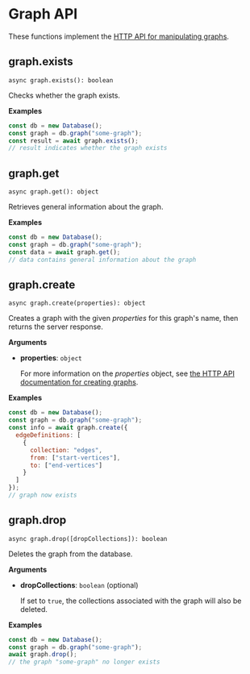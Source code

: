 # Graph API

These functions implement the
[HTTP API for manipulating graphs](https://www.arangodb.com/docs/stable/http/gharial.html).

## graph.exists

`async graph.exists(): boolean`

Checks whether the graph exists.

**Examples**

```js
const db = new Database();
const graph = db.graph("some-graph");
const result = await graph.exists();
// result indicates whether the graph exists
```

## graph.get

`async graph.get(): object`

Retrieves general information about the graph.

**Examples**

```js
const db = new Database();
const graph = db.graph("some-graph");
const data = await graph.get();
// data contains general information about the graph
```

## graph.create

`async graph.create(properties): object`

Creates a graph with the given _properties_ for this graph's name, then returns
the server response.

**Arguments**

- **properties**: `object`

  For more information on the _properties_ object, see
  [the HTTP API documentation for creating graphs](https://www.arangodb.com/docs/stable/http/gharial-management.html).

**Examples**

```js
const db = new Database();
const graph = db.graph("some-graph");
const info = await graph.create({
  edgeDefinitions: [
    {
      collection: "edges",
      from: ["start-vertices"],
      to: ["end-vertices"]
    }
  ]
});
// graph now exists
```

## graph.drop

`async graph.drop([dropCollections]): boolean`

Deletes the graph from the database.

**Arguments**

- **dropCollections**: `boolean` (optional)

  If set to `true`, the collections associated with the graph will also be
  deleted.

**Examples**

```js
const db = new Database();
const graph = db.graph("some-graph");
await graph.drop();
// the graph "some-graph" no longer exists
```
